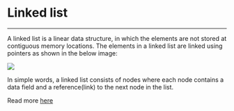 # Linked list

***

A linked list is a linear data structure, in which the elements are not stored at contiguous memory locations. The elements in a linked list are linked using pointers as shown in the below image:

![](https://www.alphacodingskills.com/imgfiles/linked-list.PNG)

In simple words, a linked list consists of nodes where each node contains a data field and a reference(link) to the next node in the list.

Read more [here](https://en.wikipedia.org/wiki/Linked_list#:~:text=In%20computer%20science%2C%20a%20linked,which%20together%20represent%20a%20sequence.)